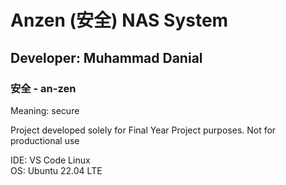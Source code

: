 # Anzen (安全) NAS System
## Developer: Muhammad Danial
### 安全 - an-zen
Meaning: secure

Project developed solely for Final Year Project purposes. Not for productional use

IDE: VS Code Linux\
OS: Ubuntu 22.04 LTE
